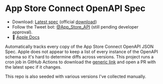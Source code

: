 # App Store Connect OpenAPI Spec

- Download: [Latest spec](/specs/latest.json) (official [download](https://developer.apple.com/sample-code/app-store-connect/app-store-connect-openapi-specification.zip))
- Follow the Tweet bot: [@App_Store_API](https://twitter.com/App_Store_API) (still pending developer approval).
-  [Apple Docs](https://developer.apple.com/documentation/appstoreconnectapi)

Automatically tracks every copy of the App Store Connect OpenAPI JSON Spec.
Apple does not appear to keep a list of every instance of the OpenAPI schema so it's hard to determine diffs across versions.
This project runs a cron job in GitHub Actions to download the [generic link](https://developer.apple.com/sample-code/app-store-connect/app-store-connect-openapi-specification.zip) and open a PR with the latest spec if it changes.

This repo is also seeded with various versions I've collected manually.

#
